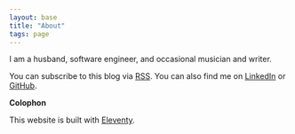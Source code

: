 ```yaml
---
layout: base
title: "About"
tags: page
---
```


I am a husband, software engineer, and occasional musician and writer.

You can subscribe to this blog via [RSS](https://joekrall.com/atom.xml). You can also find me on [LinkedIn](https://www.linkedin.com/in/joekrall/) or [GitHub](https://github.com/joekrall).

**Colophon**

This website is built with [Eleventy](https://www.11ty.dev/).